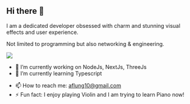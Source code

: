 ## Hi there 👋

I am a dedicated developer obsessed with charm and stunning visual effects and user experience.

Not limited to programming but also networking & engineering.

![](https://komarev.com/ghpvc/?username=InvokFung&color=FFA500)

- 🔭 I’m currently working on NodeJs, NextJs, ThreeJs
- 🌱 I’m currently learning Typescript
<!--
- 👯 I’m looking to collaborate on ...
- 🤔 I’m looking for help with ...
- 💬 Ask me about ...
- 😄 Pronouns: ...
-->
- 📫 How to reach me: aflung10@gmail.com
- ⚡ Fun fact: I enjoy playing Violin and I am trying to learn Piano now!
